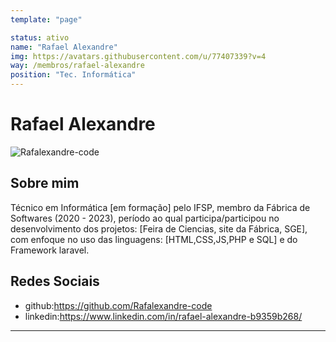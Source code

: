 ```yaml
---
template: "page"

status: ativo
name: "Rafael Alexandre"
img: https://avatars.githubusercontent.com/u/77407339?v=4
way: /membros/rafael-alexandre
position: "Tec. Informática"
---
```


# Rafael Alexandre

 ![Rafalexandre-code](https://avatars.githubusercontent.com/u/77407339?v=4)

## Sobre mim
Técnico em Informática [em formação] pelo IFSP, membro da Fábrica de Softwares (2020 - 2023), período ao qual participa/participou no desenvolvimento dos projetos: [Feira de Ciencias, site da Fábrica, SGE], com enfoque no uso das linguagens: [HTML,CSS,JS,PHP e SQL] e do Framework laravel.

## Redes Sociais
- github:https://github.com/Rafalexandre-code
- linkedin:https://www.linkedin.com/in/rafael-alexandre-b9359b268/
***